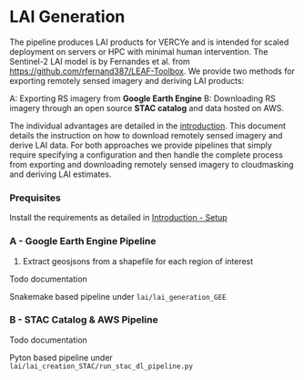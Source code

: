 # LAI Generation
The pipeline produces LAI products for VERCYe and is intended for scaled deployment on servers or HPC with minimal human intervention. The Sentinel-2 LAI model is by Fernandes et al. from https://github.com/rfernand387/LEAF-Toolbox. We provide two methods for exporting remotely sensed imagery and deriving LAI products:


A: Exporting RS imagery from **Google Earth Engine**
B: Downloading RS imagery through an open source **STAC catalog** and data hosted on AWS.

The individual advantages are detailed in the [introduction](intro.md#lai-generation). This document details the instruction on how to download remotely sensed imagery and derive LAI data. For both approaches we provide pipelines that simply require specifying a configuration and then handle the complete process from exporting and downloading remotely sensed imagery to cloudmasking and deriving LAI estimates.


### Prequisites

Install the requirements as detailed in [Introduction - Setup](../index.md#setup)

### A - Google Earth Engine Pipeline

1. Extract geosjsons from a shapefile for each region of interest

Todo documentation

Snakemake based pipeline under `lai/lai_generation_GEE`


### B - STAC Catalog & AWS Pipeline

Todo documentation

Pyton based pipeline under `lai/lai_creation_STAC/run_stac_dl_pipeline.py`